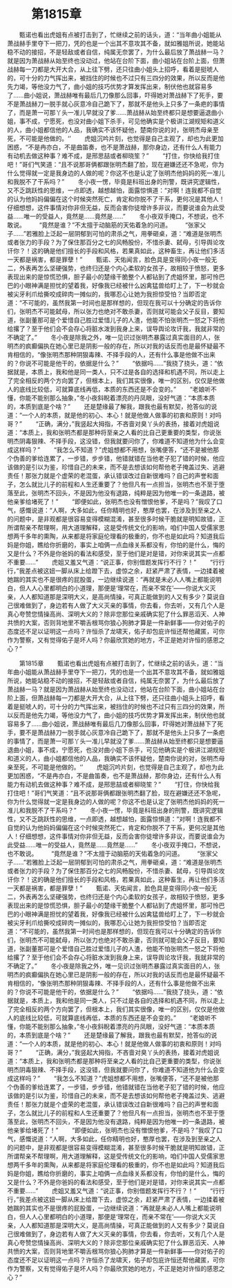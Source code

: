 # 　　第1815章
　　甄诺也看出虎姐有点被打击到了，忙继续之前的话头，道：“当年曲小姐能从萧战赫手里夺下一把刀，凭的也是一个出其不意攻其不备，就如雅姐所说，她能站稳不动的接招，不是轻敌或者自信，纯属无奈罢了，为什么最后放了萧战赫一马？就是因为萧战赫从始至终也没动过，他站在台阶下面，曲小姐站在台阶上面，但萧战赫每一刀都是大开大合，从上往下劈，还只往曲小姐头上招呼，看着是挺唬人的，可十分的力气挥出来，被挡住的时候也不过只有三四分的效果，所以反而是他先力竭，等他没力气了，曲小姐的技巧优势才算发挥出来，制伏他也就容易多了……曲小姐说，萧战赫唯有最后几刀像那么回事，吓得她对萧战赫下了死手，要不是萧战赫刀一脱手就心灰意冷自己跪下了，那就不是他头上只多了一条疤的事情了，而是萧一可那丫头一准儿早就没了爹……萧战赫从始至终都只是想要逼退曲小姐，事不成，宁愿死，也没对曲小姐下杀手，可见他确实是个极讲江湖规矩和道义的人，曲小姐都信他的人品，我确实不该怀疑他，楚南你说的对，张明杰母亲至死，不可能是他做的。‘’
　　虎姐沉吟片刻，也觉得是自己主观了，却也为此更加困惑，“不是冉亦白，不是曲笛奏，也不是萧战赫，那你身边，还有什么人有能力有动机去做这种事？难不成，是邢思喆或者柳晓笙？”
　　“打住，你快给我打住吧！”哥们气笑道：“且不说那哥俩都跟张明杰翻了脸，现在避嫌还还不急呢，你为什么觉得就一定是我身边的人做的呢？你这不也是认定了张明杰他妈妈的死一准儿和我脱不了干系吗？”
　　冬小夜一愣，毕竟是科班出身的刑警，既讲究逻辑性，又不乏跳跃性的思维，一点即透，越想越怕，面露惊惧道：“对啊！连我都不自觉的认为他妈妈偏偏在这个时候突然死亡，肯定和你脱不了干系，更何况是其他人！仔细想想，这件事情对你非但无益，反而会害你徒增许多非议，而要说谁会为此受益……唯一的受益人，竟然是……竟然是……”
　　冬小夜双手掩口，不想说，也不敢说。
　　“竟然是谁？”不太擅于动脑筋的天佑着急的问道。
　　“张家父子……”若雅脸上泛起一层阴郁到可怕的肃杀之气，用拳砸桌，道：“难道是张明杰或者张力的手段？为了保住那百分之七的风畅股份，不惜杀妻、弑母，引导舆论攻讦你？！这的确是他们擅长的手段和风格，若果真如此，这种畜生，再让他们多活一天都是祸害，都是罪孽！”
　　甄诺、天佑闻言，脸色具是变得同小夜一般无二，外表再怎么坚硬强势，也终归还是个内心柔软的女孩子，故相较于愤怒，更多表现出来的是惊慌恐惧，胆子最小的楚缘干脆整个人都钻到了虎姐怀里，那可怜巴巴的小眼神满是担忧的望着我，好像我已经被什么凶禽猛兽给盯上了，下一秒就会被尖牙利爪给撕咬成碎肉一摊似的，我哪忍心让她为我担惊受怕？当即否定道：“不可能的，虽然我第一时间也是那样想的，但现在我可以十分确定的告诉你们，张明杰不可能弑母，所以张力也绝对不敢杀妻，否则就可能会父子反目，要知道，张副董那可是个爱惜自己胜过爱惜儿子的人渣，他能不怕张明杰一怒之下将他给撂了？至于他们会不会存心将脏水泼到我身上来，误导舆论攻讦我，我就非常的不确定了。”
　　冬小夜是除我之外，唯一见识过张明杰暴露过真实面目的人，张明杰的疯癫偏执在她心里已是阴影一般的存在，所以对我的话反而也是最怀疑最不肯相信的，“像张明杰那种阴狠毒辣、不择手段的人，还有什么事是他做不出来的？你说不可能是他干的，依据是什么？”
　　“依据吗……”我挠了挠头，道：“依据就是，本质上，我和他是同一类人，只不过是各自的选择和机遇不同，所以走上了完全相反的两个方向罢了，但根本上，我们其实很像，唯一的区别，仅仅是他做人的底线比较低，可就算底线再低，本质的东西还是不会变的。”
　　“老娘听不懂，你能不能别那么抽象，”冬小夜斜睨着漂亮的丹凤眼，没好气道：“本质本质的，本质到底是个啥？”
　　还是楚缘最了解我，跟我也最有默契，抢答似的说道：“一个人的本质，就是他的初心、本心！就是他做人做事的初衷和原则！对吗哥？”
　　“正确，满分，”我竖起大拇指，不吝啬对臭丫头的表扬，接着对虎姐说道：“本质上，我和张明杰都是那种将至亲之人看的比自己更重要的类型，你说张明杰阴毒狠辣、不择手段，这没错，但我就要问你了，你难道不知道他为什么会变成这样吗？”
　　“我怎么不知道？”虎姐想都不用想，张嘴便答，“还不是被他那个伪善的爹给连累了，一步错，步步错，他错就错在当他老子犯了错的时候，他应该做的是引以为鉴，珍惜自己的未来，而不是去想该如何帮他老子掩盖过失、逃避责任！那张力就是个虚荣的老混蛋，承认错误改过自新很难吗？自己的声誉和面子，怎么就比儿子的前程和人生还重要了？他但凡有一点担当，张明杰也不至于堕落至此，张明杰不回头，不是因为他没有退路，纯粹是因为他唯一的一条退路，被他亲爹给堵死了！”
　　“即便如此，张明杰也没有憎恨他爹，不是吗？”我叹了口气，感慨说道：“人啊，大多如此，任你精明也好，憨厚也罢，在涉及到至亲之人的问题中，是非观都是很容易变得模糊混淆，甚至很多时候干脆就是明知故错，正所谓帮亲不帮理啊，用大道理解释，这是受传统文化的影响，咱们中国人受儒家思想两千多年的熏陶，从来都是将家庭伦理看的极重的，你不也是如此吗？知道我后妈是你姐，瞧给你折磨的，事实上咱俩一点血缘关系都没有，你怕的是什么，悔的又是什么？不外是你爸妈的看法和感受，至于他们是对是错，对你来说其实一点都不重要……”
　　虎姐又羞又气道：“说正事，你别借题发挥行不行？！”
　　“行行行，”我差点被这妞一脚从床上给蹬下去，虚惊之余，赶紧严肃了表情，一边揉着被她踹的其实也不是很疼的屁股蛋，一边继续说道：“再就是未必人人嘴上都能说明白，但人人心里都明白的小道理，那便是‘理常在，而亲不常在’——你说大义灭亲，人人都知道那是深明大义，是高尚情操，可真正能做到的人又有多少？莫说自己很难做到了，身边若有人做了大义灭亲的事情，你去看，你去听，又有几个人是真心夸赞您情操高尚、深明大义的？除非您那位亲戚确实犯了什么罪恶滔天、人神共愤的大案，否则背地里不嚼舌根骂你狼心狗肺才算是一件新鲜事——你对佑子的态度还不足以证明这一点吗？许恒杀了龙啸天，佑子却包庇许恒还帮他藏匿，可你作为警察，又有觉得佑子是坏人吗？你最欣赏她的地方，不正是她对许恒的感恩之心？”

　　第1815章
　　甄诺也看出虎姐有点被打击到了，忙继续之前的话头，道：“当年曲小姐能从萧战赫手里夺下一把刀，凭的也是一个出其不意攻其不备，就如雅姐所说，她能站稳不动的接招，不是轻敌或者自信，纯属无奈罢了，为什么最后放了萧战赫一马？就是因为萧战赫从始至终也没动过，他站在台阶下面，曲小姐站在台阶上面，但萧战赫每一刀都是大开大合，从上往下劈，还只往曲小姐头上招呼，看着是挺唬人的，可十分的力气挥出来，被挡住的时候也不过只有三四分的效果，所以反而是他先力竭，等他没力气了，曲小姐的技巧优势才算发挥出来，制伏他也就容易多了……曲小姐说，萧战赫唯有最后几刀像那么回事，吓得她对萧战赫下了死手，要不是萧战赫刀一脱手就心灰意冷自己跪下了，那就不是他头上只多了一条疤的事情了，而是萧一可那丫头一准儿早就没了爹……萧战赫从始至终都只是想要逼退曲小姐，事不成，宁愿死，也没对曲小姐下杀手，可见他确实是个极讲江湖规矩和道义的人，曲小姐都信他的人品，我确实不该怀疑他，楚南你说的对，张明杰母亲至死，不可能是他做的。‘’
　　虎姐沉吟片刻，也觉得是自己主观了，却也为此更加困惑，“不是冉亦白，不是曲笛奏，也不是萧战赫，那你身边，还有什么人有能力有动机去做这种事？难不成，是邢思喆或者柳晓笙？”
　　“打住，你快给我打住吧！”哥们气笑道：“且不说那哥俩都跟张明杰翻了脸，现在避嫌还还不急呢，你为什么觉得就一定是我身边的人做的呢？你这不也是认定了张明杰他妈妈的死一准儿和我脱不了干系吗？”
　　冬小夜一愣，毕竟是科班出身的刑警，既讲究逻辑性，又不乏跳跃性的思维，一点即透，越想越怕，面露惊惧道：“对啊！连我都不自觉的认为他妈妈偏偏在这个时候突然死亡，肯定和你脱不了干系，更何况是其他人！仔细想想，这件事情对你非但无益，反而会害你徒增许多非议，而要说谁会为此受益……唯一的受益人，竟然是……竟然是……”
　　冬小夜双手掩口，不想说，也不敢说。
　　“竟然是谁？”不太擅于动脑筋的天佑着急的问道。
　　“张家父子……”若雅脸上泛起一层阴郁到可怕的肃杀之气，用拳砸桌，道：“难道是张明杰或者张力的手段？为了保住那百分之七的风畅股份，不惜杀妻、弑母，引导舆论攻讦你？！这的确是他们擅长的手段和风格，若果真如此，这种畜生，再让他们多活一天都是祸害，都是罪孽！”
　　甄诺、天佑闻言，脸色具是变得同小夜一般无二，外表再怎么坚硬强势，也终归还是个内心柔软的女孩子，故相较于愤怒，更多表现出来的是惊慌恐惧，胆子最小的楚缘干脆整个人都钻到了虎姐怀里，那可怜巴巴的小眼神满是担忧的望着我，好像我已经被什么凶禽猛兽给盯上了，下一秒就会被尖牙利爪给撕咬成碎肉一摊似的，我哪忍心让她为我担惊受怕？当即否定道：“不可能的，虽然我第一时间也是那样想的，但现在我可以十分确定的告诉你们，张明杰不可能弑母，所以张力也绝对不敢杀妻，否则就可能会父子反目，要知道，张副董那可是个爱惜自己胜过爱惜儿子的人渣，他能不怕张明杰一怒之下将他给撂了？至于他们会不会存心将脏水泼到我身上来，误导舆论攻讦我，我就非常的不确定了。”
　　冬小夜是除我之外，唯一见识过张明杰暴露过真实面目的人，张明杰的疯癫偏执在她心里已是阴影一般的存在，所以对我的话反而也是最怀疑最不肯相信的，“像张明杰那种阴狠毒辣、不择手段的人，还有什么事是他做不出来的？你说不可能是他干的，依据是什么？”
　　“依据吗……”我挠了挠头，道：“依据就是，本质上，我和他是同一类人，只不过是各自的选择和机遇不同，所以走上了完全相反的两个方向罢了，但根本上，我们其实很像，唯一的区别，仅仅是他做人的底线比较低，可就算底线再低，本质的东西还是不会变的。”
　　“老娘听不懂，你能不能别那么抽象，”冬小夜斜睨着漂亮的丹凤眼，没好气道：“本质本质的，本质到底是个啥？”
　　还是楚缘最了解我，跟我也最有默契，抢答似的说道：“一个人的本质，就是他的初心、本心！就是他做人做事的初衷和原则！对吗哥？”
　　“正确，满分，”我竖起大拇指，不吝啬对臭丫头的表扬，接着对虎姐说道：“本质上，我和张明杰都是那种将至亲之人看的比自己更重要的类型，你说张明杰阴毒狠辣、不择手段，这没错，但我就要问你了，你难道不知道他为什么会变成这样吗？”
　　“我怎么不知道？”虎姐想都不用想，张嘴便答，“还不是被他那个伪善的爹给连累了，一步错，步步错，他错就错在当他老子犯了错的时候，他应该做的是引以为鉴，珍惜自己的未来，而不是去想该如何帮他老子掩盖过失、逃避责任！那张力就是个虚荣的老混蛋，承认错误改过自新很难吗？自己的声誉和面子，怎么就比儿子的前程和人生还重要了？他但凡有一点担当，张明杰也不至于堕落至此，张明杰不回头，不是因为他没有退路，纯粹是因为他唯一的一条退路，被他亲爹给堵死了！”
　　“即便如此，张明杰也没有憎恨他爹，不是吗？”我叹了口气，感慨说道：“人啊，大多如此，任你精明也好，憨厚也罢，在涉及到至亲之人的问题中，是非观都是很容易变得模糊混淆，甚至很多时候干脆就是明知故错，正所谓帮亲不帮理啊，用大道理解释，这是受传统文化的影响，咱们中国人受儒家思想两千多年的熏陶，从来都是将家庭伦理看的极重的，你不也是如此吗？知道我后妈是你姐，瞧给你折磨的，事实上咱俩一点血缘关系都没有，你怕的是什么，悔的又是什么？不外是你爸妈的看法和感受，至于他们是对是错，对你来说其实一点都不重要……”
　　虎姐又羞又气道：“说正事，你别借题发挥行不行？！”
　　“行行行，”我差点被这妞一脚从床上给蹬下去，虚惊之余，赶紧严肃了表情，一边揉着被她踹的其实也不是很疼的屁股蛋，一边继续说道：“再就是未必人人嘴上都能说明白，但人人心里都明白的小道理，那便是‘理常在，而亲不常在’——你说大义灭亲，人人都知道那是深明大义，是高尚情操，可真正能做到的人又有多少？莫说自己很难做到了，身边若有人做了大义灭亲的事情，你去看，你去听，又有几个人是真心夸赞您情操高尚、深明大义的？除非您那位亲戚确实犯了什么罪恶滔天、人神共愤的大案，否则背地里不嚼舌根骂你狼心狗肺才算是一件新鲜事——你对佑子的态度还不足以证明这一点吗？许恒杀了龙啸天，佑子却包庇许恒还帮他藏匿，可你作为警察，又有觉得佑子是坏人吗？你最欣赏她的地方，不正是她对许恒的感恩之心？”
